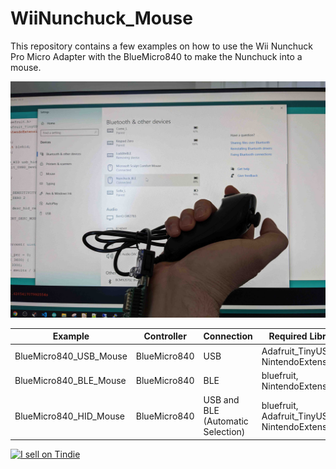# WiiNunchuck_Mouse

This repository contains a few examples on how to use the Wii Nunchuck Pro Micro Adapter with the BlueMicro840 to make the Nunchuck into a mouse. 

![alt text](https://github.com/jpconstantineau/WiiNunchuck_Mouse/raw/main/img/Nunchuck_BLE.jpg "Nunchuck_BLE on Windows 10")

| Example | Controller | Connection | Required Libraries |
| --------| ---------- | ---------- | ------------------ |
| BlueMicro840_USB_Mouse | BlueMicro840 | USB | Adafruit_TinyUSB, NintendoExtensionCtrl |
| BlueMicro840_BLE_Mouse | BlueMicro840 | BLE | bluefruit, NintendoExtensionCtrl |
| BlueMicro840_HID_Mouse | BlueMicro840 | USB and BLE (Automatic Selection) | bluefruit, Adafruit_TinyUSB, NintendoExtensionCtrl |


<a href="https://www.tindie.com/stores/jpconstantineau/?ref=offsite_badges&utm_source=sellers_jpconstantineau&utm_medium=badges&utm_campaign=badge_large"><img src="https://d2ss6ovg47m0r5.cloudfront.net/badges/tindie-larges.png" alt="I sell on Tindie" width="200" height="104"></a>